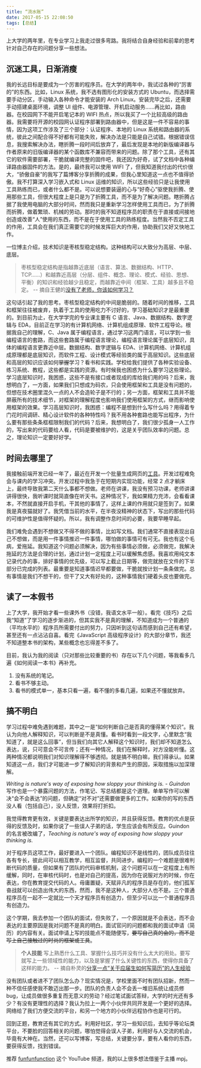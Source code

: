 ```yaml
---
title: “流水账”
date: 2017-05-15 22:08:50
tags: [总结]
---
```


上大学的两年里，在专业学习上我走过很多弯路。我将结合自身经验和前辈的思考针对自己存在的问题分享一些想法。

## 沉迷工具，日渐消瘦

我的长远目标是要成为一个厉害的程序员。在大学的两年中，我试过各种的“厉害的”的东西。比如，Linux 系统，我不选有图形化的安装方式的 Ubuntu，而选择需要手动分区，手动输入各种命令才能安装的 Arch Linux。安装完毕之后，还需要手动搭建桌面环境，调整 UI 组件、电源管理、开机启动服务……再比如，路由器。在校园网下不能开启笔记本的 WIFI 热点，所以我买了一个比较高级的路由器。我需要将开源的校园网认证程序部署到路由器中，但是这是一件不容易的事情，因为这项工作涉及了三个部分：认证程序、本地的 Linux 系统和路由器的系统，彼此之间配合得不好都有可能失败，解决办法是只能是自己试错。根据错误信息，我搜索解决办法，瞎折腾一段时间后放弃了，最后发现是本地的新版编译器与作者原来的旧版编译器的某个函数库不兼容而带来的问题。除了那个工具，还有其它的软件需要部署，干脆就编译完整的固件吧，我还因为好奇，试了文档中各种编译路由器固件的方法。是的，最终我可以使用 WIFI 了，但我知道我付出的代价很大，“骄傲自豪”的我写了篇博客分享折腾的成果，但我心里知道这一点也不值得骄傲。我不打算深入学习嵌入式和 Linux 运维的知识，所以这些经验只是让我使用工具熟练而已，或者什么都不是。可以说想要装逼的心与“好奇心”驱使我折腾、使用那些工具，但很大程度上是只是为了折腾工具，而不是为了解决问题。瞎折腾占据了我使用电脑的大部分时间，然而我只是重新学习怎样使用工具而已，为了折腾而折腾，做着繁琐、机械的劳动。那时的我不知道程序员的职责在于直接或间接地创造或改善“人”使用的东西，而不是在于使用工具的熟练程度。当然我不否定工具的作用，工具会在我们真正需要它的时候发挥巨大的作用，协助我们又好又快地工作。

一位博主介绍，技术知识是枣核型稳定结构。这种结构可以大致分为高层、中层、底层。

> 枣核型稳定结构是指越靠近底层（语言、算法、数据结构、HTTP、TCP……）和越靠近高层（分层、组件、概念、理论、模式、经验、思想、平衡）的知识和经验越少且稳定，而越靠近中间（框架、工具）越多且不稳定。 -- 摘自王健的[没有了老师，你该如何学习？](http://insights.thoughtworkers.org/how-to-study-without-teacher/)

这句话引起了我的思考。枣核型稳定结构的中间是脆弱的。随着时间的推移，工具和框架往往被废弃，执着于工具的使用吃力不讨好的，学习基础知识才是最重要的。到目前为止，在大学学完的专业课主要有 C 语言、Java、数据结构、数字逻辑与 EDA，目前正在学习的有计算机网络、计算机组成原理、软件工程导论。根据我自己的理解，C、Java 属于编程语言，通过学习这两门语言，可以学到一些编程语言的套路，而这些套路属于编程语言理论，编程语言理论属于底层知识，具体的编程语言更靠近中层。数据结构、数字逻辑与 EDA、计算机网络、计算机组成原理都是底层知识，而软件工程、设计模式等经验类的属于高层知识。这些底层和高层的知识应该如何<del>掌握</del>学习？看书和实践。学校给我们提供了各种实验设备、练习系统、教程，这些都是实践的资源。有时候我也困惑为什么要学习这些理论。学习底层知识时，我困惑，这些不是有接口或者现成的库给我们用的吗？后来，我想明白了，一方面，如果我们只想成为码农，只会使用框架和工具是没有问题的，但想在技术圈里混久一点的人不会造轮子是不行的；另一方面，框架和工具并不能屏蔽所有的技术细节，对框架的理解程度也影响我们使用框架的方式，继而影响使用框架的效果。学习高层知识时，我困惑：编程不是想到什么写什么吗？用得着专门花时间调研、精心设计软件的各种特性吗？我不用各种套路也能写出程序，为什么要有那些条条框框限制我们的代码？后来，我想明白了，我们很少孤身一人工作的，写出来的代码要给人看，代码是要被维护的，这是关乎团队效率的问题。总之，理论知识一定要好好学。

## 时间去哪里了

我接触前端开发已经一年了，最近在开发一个批量生成网页的[工具](https://github.com/wikic/wikic)。开发过程难免会与课内的学习冲突。开发过程中我急于在短期内实现功能，经常 2 点才躺床上，最终导致我第二天什么事都不想做。老师在讲课，我没有预习功课，老师讲课讲得很快，我听课时就简直像在听天书。这种情况下，我如果精力充沛，会看看课本，不然就直接开启手机，干其他的事情了，这样上课的作用就只是签到了。如果我是真夜猫就好了。我凭借当前的水平，在半夜没精神的状态下，写出的那些代码的可维护性是值得怀疑的。所以，我有调整作息时间的必要，我要早睡早起。

我们难免会遇到不想做又不得不做的事情，比如写文档。我们通常不直接表现出自己不想做，而是用一件事情推迟一件事情，哪怕做的事情可有可无。我也有这个毛病，爱拖延。我知道这个问题必须解决，因为有些事情必须做，必须做完，我解决拖延的方法是合理的计划，通过计划一定程度上可以缓解焦虑感。我喜欢用纯文本记录代办的事，排好事情的优先级，可以写上截止日期等，做完就放在文件的下半部分已完成的列表。最重要是知道事情迟早都要做，干脆就按计划一条条做完。总有事情是我们不想干的，但干了又大有好处的，这种事情我们硬着头皮也要做完。

## 读了一本假书

上了大学，我开始才看一些课外书（没错，我语文水平一般）。看完《技巧》之后我“知道”了学习的逐步渐进的，但其实我不是真的理解，不知道成为一个普通的（平均水平的）程序员所需要付出的努力，只因听到这句话而感到自己还有希望，甚至还有一点沾沾自喜。看完《JavaScript 高级程序设计》的大部分章节，我还不知道整本书的架构，某些概念也忘得差不多了。

目前，我认为我的阅读（只对那些比较重要的书）存在以下几个问题，等我看多几遍《如何阅读一本书》再补充。

1. 没有系统的笔记。
2. 看书不够主动。
3. 看书的模式单一，基本只看一遍，看不懂的多看几遍，如果还不懂就放弃。

## 搞不明白

学习过程中难免遇到难题，其中之一是“如何判断自己是否真的懂得某个知识”。我认为向他人解释知识，可以判断是不是真懂。看书时看到一段文字，心里默念“我知道了，就是这么回事”，但当我们向其它人解释这个知识时，我们却不知道怎么表达，说，只可意会不可言传；还有一种情况，我们在解释时，对方没能听懂。这两种情况都说明我们对知识理解得不够透彻。就是搞不明白嘛，我们得承认。如果知道这一点，我们才可能进一步了解知识的背景和产生的原因，采取措施以加深理解。

_Writing is nature's way of exposing how sloppy your thinking is. - Guindon_ 写作也是一个暴露问题的方法，作笔记、写总结都是这个道理。单单写作可以解决“会不会表达”的问题，但确定“对不对”还需要做更多的工作。如果你的写的东西没人看（包括自己），没人反馈，效果将打折扣。

我觉得教育更有效，关键是要表达出所学的知识，并且获得反馈。教育的优点是获得的反馈及时，如果你说了一些误人子弟的话，学生应该会有所反应。Guindon 的名言被改编了，_Teaching is nature's way of exposing how sloppy your thinking is._

对于程序员这项工作，最好要进入一个团队。编程知识不是线性的，团队成员往往各有专长，彼此间可以相互教学，相互监督，共同进步。编程的一个难题是很难判断代码的质量，但如果有了团队的代码审核机制，这个问题可以在一定程度上有所缓解，同时，在审核代码时，也是对自己的提高，因为你在说服对方的时候，你在表达，你在教育提交代码的人。毋庸置疑，天赋非凡的程序员是存在的，他们孤军奋战就可以创造出伟大的东西，然而，我不是这种人，大部分人也不是。三个普通程序员在一起不一定就比一个天才程序员有创造力，但至少可以比一个普通程序员有创造力。

这个学期，我去参加一个团队的面试，但失败了，一个原因就是不会表达，而不会表达的主要原因是我对问题不是真的明白。面试官问的问题都和我的面试申请（简历）的内容有关。面试申请上写的技能点不能随便写，<del>要写自己真的会的，而不是写上自己接触过的时尚的框架或工具</del>。

> **个人技能**
> 写上熟悉什么工具、掌握什么技巧并没有什么太大的用处。要写就写上一些领域性的能力，以及是掌握了什么关键性的东西，使得你具备了这样的能力。 -- 摘自朴灵的[分享一点“关于应届生如何写简历”的人生经验](http://weibo.com/ttarticle/p/show?id=2309404080297791597267&infeed=1)

没有团队或者进不了团队怎么办？现实情况是，学校里面不时有团队招新，然而一种不信任感使我不敢迈出那一步。团队的负责人会不会丢一堆旧系统让成员修 bug，让成员做很多重复而无意义的劳动？经过笔试面试答辩，大学的时光还有多少？有没有更理性的选择？我认为拉上一两个小伙伴共同开发是一个更好的选择。网络给了我们方便交流的平台，和另一个地方的小伙伴远程协作也是可行的。

回到正题，教育还有其它的方式。利用好社区，学习一些知识后，去知乎等论坛类平台，不要脸的回答相关的问题，哪怕觉得会误人子弟，利用好与人交流的机会，毕竟有大神在。当然，还可以写博客，写总结，关键要分享，要有人看你的东西，要获得反馈，找到错误。

推荐 [funfunfunction](https://www.youtube.com/channel/UCO1cgjhGzsSYb1rsB4bFe4Q) 这个 YouTube 频道，我的以上很多想法借鉴于主播 mpj。
